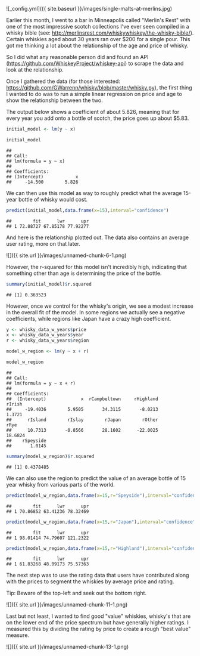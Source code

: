 ![_config.yml]({{ site.baseurl }}/images/single-malts-at-merlins.jpg)

Earlier this month, I went to a bar in Minneapolis called "Merlin's Rest" with one of the most impressive scotch collections I've ever seen compiled in a whisky bible (see: <http://merlinsrest.com/whiskywhiskey/the-whisky-bible/>). Certain whiskies aged about 30 years ran over $200 for a single pour. This got me thinking a lot about the relationship of the age and price of whisky.

So I did what any reasonable person did and found an API (<https://github.com/WhiskeyProject/whiskey-api>) to scrape the data and look at the relationship.

Once I gathered the data (for those interested: <https://github.com/GWarrenn/whisky/blob/master/whisky.py>), the first thing I wanted to do was to run a simple linear regression on price and age to show the relationship between the two.

The output below shows a coefficient of about 5.826, meaning that for every year you add onto a bottle of scotch, the price goes up about $5.83.

``` r
initial_model <- lm(y ~ x)

initial_model
```

    ## 
    ## Call:
    ## lm(formula = y ~ x)
    ## 
    ## Coefficients:
    ## (Intercept)            x  
    ##     -14.500        5.826

We can then use this model as way to roughly predict what the average 15-year bottle of whisky would cost.

``` r
predict(initial_model,data.frame(x=15),interval="confidence")
```

    ##        fit      lwr      upr
    ## 1 72.88727 67.85178 77.92277

And here is the relationship plotted out. The data also contains an average user rating, more on that later.

![]({{ site.url }}/images/unnamed-chunk-6-1.png)

However, the r-squared for this model isn't incredibly high, indicating that something other than age is determining the price of the bottle.

``` r
summary(initial_model)$r.squared
```

    ## [1] 0.363523

However, once we control for the whisky's origin, we see a modest increase in the overall fit of the model. In some regions we actually see a negative coefficients, while regions like Japan have a crazy high coefficient.

``` r
y <- whisky_data_w_years$price
x <- whisky_data_w_years$year
r <- whisky_data_w_years$region

model_w_region <- lm(y ~ x + r)

model_w_region
```

    ## 
    ## Call:
    ## lm(formula = y ~ x + r)
    ## 
    ## Coefficients:
    ##  (Intercept)             x  rCampbeltown     rHighland        rIrish  
    ##     -19.4036        5.9505       34.3115       -8.0213        1.3721  
    ##      rIsland        rIslay        rJapan        rOther          rRye  
    ##      10.7313       -0.8566       28.1602      -22.0025       18.6824  
    ##    rSpeyside  
    ##       1.0145

``` r
summary(model_w_region)$r.squared
```

    ## [1] 0.4378485

We can also use the region to predict the value of an average bottle of 15 year whisky from various parts of the world.

``` r
predict(model_w_region,data.frame(x=15,r="Speyside"),interval="confidence")
```

    ##        fit      lwr      upr
    ## 1 70.86852 63.41236 78.32469

``` r
predict(model_w_region,data.frame(x=15,r="Japan"),interval="confidence")
```

    ##        fit      lwr      upr
    ## 1 98.01414 74.79607 121.2322

``` r
predict(model_w_region,data.frame(x=15,r="Highland"),interval="confidence")
```

    ##        fit      lwr      upr
    ## 1 61.83268 48.09173 75.57363

The next step was to use the rating data that users have contributed along with the prices to segment the whiskies by average price and rating.

Tip: Beware of the top-left and seek out the bottom right.

![]({{ site.url }}/images/unnamed-chunk-11-1.png)

Last but not least, I wanted to find good "value" whiskies, whisky's that are on the lower end of the price spectrum but have generally higher ratings. I measured this by dividing the rating by price to create a rough "best value" measure.

![]({{ site.url }}/images/unnamed-chunk-13-1.png)
